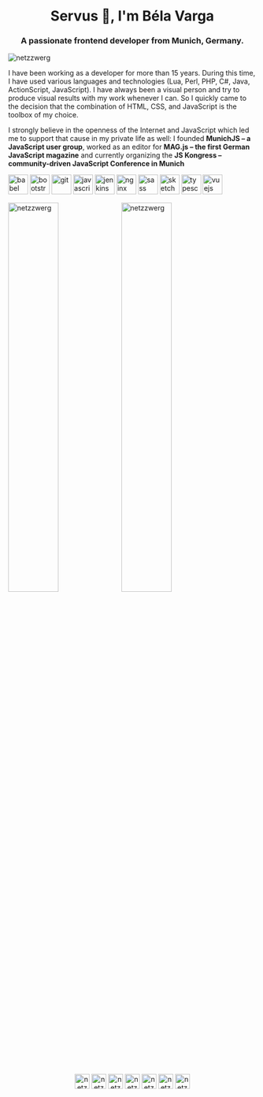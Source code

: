 <h1 align="center">Servus 👋, I'm Béla Varga</h1>
<h3 align="center">A passionate frontend developer from Munich, Germany.</h3>

<p align="left"> <img src="https://komarev.com/ghpvc/?username=netzzwerg" alt="netzzwerg" /> </p>

I have been working as a developer for more than 15 years. During this time, I have used various languages and technologies (Lua, Perl, PHP, C#, Java, ActionScript, JavaScript). I have always been a visual person and try to produce visual results with my work whenever I can. So I quickly came to the decision that the combination of HTML, CSS, and JavaScript is the toolbox of my choice.


I strongly believe in the openness of the Internet and JavaScript which led me to support that cause in my private life as well: I founded **MunichJS – a JavaScript user group**, worked as an editor for **MAG.js – the first German JavaScript magazine** and currently organizing the **JS Kongress – community-driven JavaScript Conference in Munich**

<p align="left"><img src="https://www.vectorlogo.zone/logos/babeljs/babeljs-icon.svg" alt="babel" width="40" height="40"/> <img src="https://devicons.github.io/devicon/devicon.git/icons/bootstrap/bootstrap-plain.svg" alt="bootstrap" width="40" height="40"/> <img src="https://www.vectorlogo.zone/logos/git-scm/git-scm-icon.svg" alt="git" width="40" height="40"/> <img src="https://devicons.github.io/devicon/devicon.git/icons/javascript/javascript-original.svg" alt="javascript" width="40" height="40"/> <img src="https://www.vectorlogo.zone/logos/jenkins/jenkins-icon.svg" alt="jenkins" width="40" height="40"/> <img src="https://devicons.github.io/devicon/devicon.git/icons/nginx/nginx-original.svg" alt="nginx" width="40" height="40"/> <img src="https://devicons.github.io/devicon/devicon.git/icons/sass/sass-original.svg" alt="sass" width="40" height="40"/> <img src="https://www.vectorlogo.zone/logos/sketchapp/sketchapp-icon.svg" alt="sketch" width="40" height="40"/> <img src="https://devicons.github.io/devicon/devicon.git/icons/typescript/typescript-original.svg" alt="typescript" width="40" height="40"/> <img src="https://devicons.github.io/devicon/devicon.git/icons/vuejs/vuejs-original-wordmark.svg" alt="vuejs" width="40" height="40"/></p><img align="left" src="https://github-readme-stats.vercel.app/api/top-langs/?username=netzzwerg&layout=compact&hide=html" alt="netzzwerg" width="45%" />

<img align="center" src="https://github-readme-stats.vercel.app/api?username=netzzwerg&show_icons=true" alt="netzzwerg" width="45%"  />

<p align="center">
<a href="https://codepen.io/netzzwerg" target="blank"><img align="center" src="https://cdn.jsdelivr.net/npm/simple-icons@3.0.1/icons/codepen.svg" alt="netzzwerg" height="30" width="30" /></a>
<a href="https://dev.to/netzzwerg" target="blank"><img align="center" src="https://cdn.jsdelivr.net/npm/simple-icons@3.0.1/icons/dev-dot-to.svg" alt="netzzwerg" height="30" width="30" /></a>
<a href="https://twitter.com/netzzwerg" target="blank"><img align="center" src="https://cdn.jsdelivr.net/npm/simple-icons@3.0.1/icons/twitter.svg" alt="netzzwerg" height="30" width="30" /></a>
<a href="https://codesandbox.com/netzzwerg" target="blank"><img align="center" src="https://cdn.jsdelivr.net/npm/simple-icons@3.0.1/icons/codesandbox.svg" alt="netzzwerg" height="30" width="30" /></a>
<a href="https://fb.com/netzzwergtv" target="blank"><img align="center" src="https://cdn.jsdelivr.net/npm/simple-icons@3.0.1/icons/facebook.svg" alt="netzzwergtv" height="30" width="30" /></a>
<a href="https://instagram.com/netzzwergtv" target="blank"><img align="center" src="https://cdn.jsdelivr.net/npm/simple-icons@3.0.1/icons/instagram.svg" alt="netzzwergtv" height="30" width="30" /></a>
<a href="https://dribbble.com/netzzwerg" target="blank"><img align="center" src="https://cdn.jsdelivr.net/npm/simple-icons@3.0.1/icons/dribbble.svg" alt="netzzwerg" height="30" width="30" /></a>
</p>
